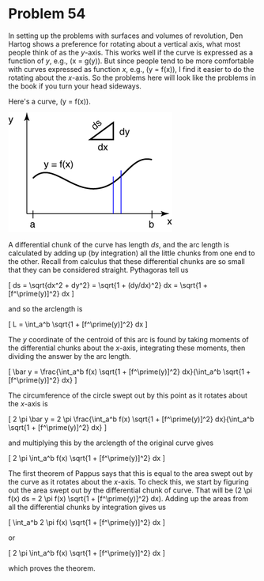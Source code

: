 # Problem 54 #

In setting up the problems with surfaces and volumes of revolution, Den Hartog shows a preference for rotating about a vertical axis, what most people think of as the *y*-axis. This works well if the curve is expressed as a function of *y*, e.g., \(x = g(y)\). But since people tend to be more comfortable with curves expressed as function *x*, e.g., \(y = f(x)\), I find it easier to do the rotating about the *x*-axis. So the problems here will look like the problems in the book if you turn your head sideways.

Here's a curve, \(y = f(x)\).

<img src="images/054.png" />

A differential chunk of the curve has length *ds*, and the arc length is calculated by adding up (by integration) all the little chunks from one end to the other. Recall from calculus that these differential chunks are so small that they can be considered straight. Pythagoras tell us

\[ ds = \sqrt{dx^2 + dy^2} = \sqrt{1 + (dy/dx)^2} dx = \sqrt{1 + [f^\prime(y)]^2} dx \]

and so the arclength is

\[ L = \int_a^b \sqrt{1 + [f^\prime(y)]^2} dx \]

The *y* coordinate of the centroid of this arc is found by taking moments of the differential chunks about the *x*-axis, integrating these moments, then dividing the answer by the arc length.

\[ \bar y = \frac{\int_a^b f(x) \sqrt{1 + [f^\prime(y)]^2} dx}{\int_a^b \sqrt{1 + [f^\prime(y)]^2} dx} \]

The circumference of the circle swept out by this point as it rotates about the *x*-axis is

\[ 2 \pi \bar y = 2 \pi \frac{\int_a^b f(x) \sqrt{1 + [f^\prime(y)]^2} dx}{\int_a^b \sqrt{1 + [f^\prime(y)]^2} dx} \]

and multiplying this by the arclength of the original curve gives

\[ 2 \pi \int_a^b f(x) \sqrt{1 + [f^\prime(y)]^2} dx \]

The first theorem of Pappus says that this is equal to the area swept out by the curve as it rotates about the *x*-axis. To check this, we start by figuring out the area swept out by the differential chunk of curve. That will be \(2 \pi f(x) ds = 2 \pi f(x) \sqrt{1 + [f^\prime(y)]^2} dx\). Adding up the areas from all the differential chunks by integration gives us

\[ \int_a^b 2 \pi f(x) \sqrt{1 + [f^\prime(y)]^2} dx \]

or

\[ 2 \pi \int_a^b f(x) \sqrt{1 + [f^\prime(y)]^2} dx \]

which proves the theorem.


